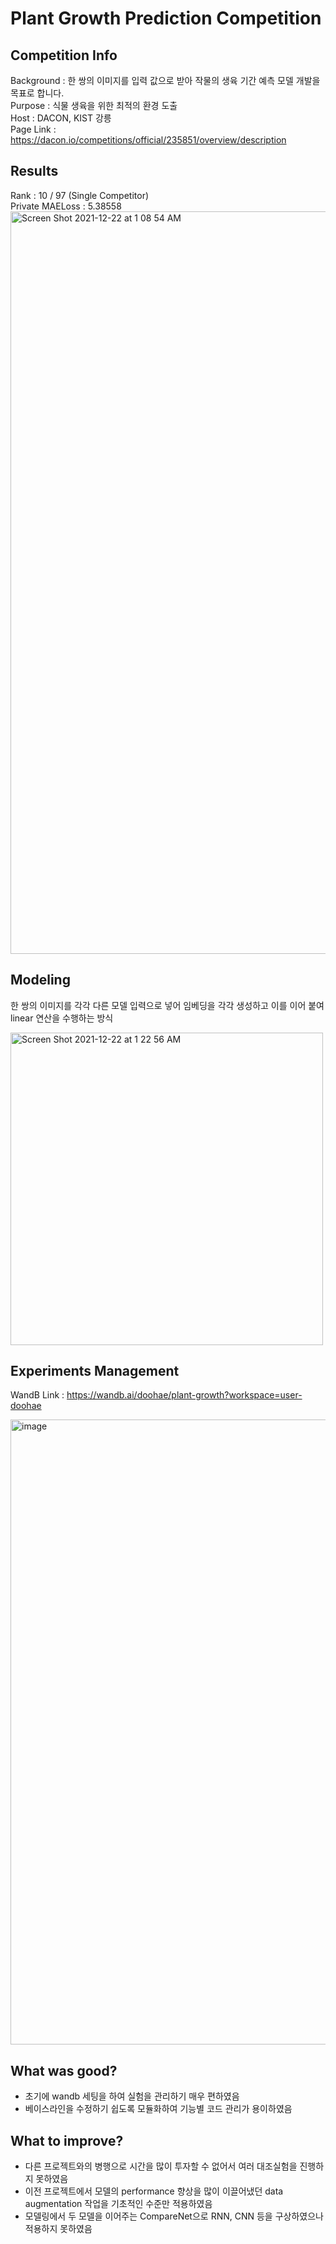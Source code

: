 # Plant Growth Prediction Competition




## Competition Info
Background : 한 쌍의 이미지를 입력 값으로 받아 작물의 생육 기간 예측 모델 개발을 목표로 합니다.  
Purpose : 식물 생육을 위한 최적의 환경 도출  
Host : DACON, KIST 강릉  
Page Link : https://dacon.io/competitions/official/235851/overview/description




## Results
Rank : 10 / 97 (Single Competitor)  
Private MAELoss : 5.38558  
<img width="1188" alt="Screen Shot 2021-12-22 at 1 08 54 AM" src="https://user-images.githubusercontent.com/80743307/146962249-1a943c5a-e3fb-4151-bc78-e09e5f18110e.png">




## Modeling
한 쌍의 이미지를 각각 다른 모델 입력으로 넣어 임베딩을 각각 생성하고 이를 이어 붙여 linear 연산을 수행하는 방식


<img width="500" alt="Screen Shot 2021-12-22 at 1 22 56 AM" src="https://user-images.githubusercontent.com/80743307/146963914-317c06db-8f4b-4130-a7a6-794befe2382e.png">


## Experiments Management
WandB Link : https://wandb.ai/doohae/plant-growth?workspace=user-doohae


<img width="1000" alt="image" src="https://user-images.githubusercontent.com/80743307/146965369-7b87e51b-5fa4-4272-8843-c4ea9185868e.png">


## What was good?
- 초기에 wandb 세팅을 하여 실험을 관리하기 매우 편하였음
- 베이스라인을 수정하기 쉽도록 모듈화하여 기능별 코드 관리가 용이하였음


## What to improve?
- 다른 프로젝트와의 병행으로 시간을 많이 투자할 수 없어서 여러 대조실험을 진행하지 못하였음
- 이전 프로젝트에서 모델의 performance 향상을 많이 이끌어냈던 data augmentation 작업을 기초적인 수준만 적용하였음
- 모델링에서 두 모델을 이어주는 CompareNet으로 RNN, CNN 등을 구상하였으나 적용하지 못하였음
